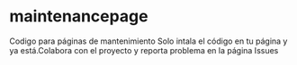 # maintenancepage
Codigo para páginas de mantenimiento
Solo intala el código en tu página y ya está.Colabora con el proyecto y reporta problema en la página Issues
